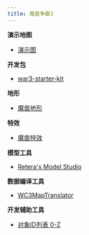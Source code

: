 ```yaml
---
title: 魔兽争霸3
---
```


**演示地图**

* [演示图](/war3/samples)

**开发包**

* [war3-starter-kit](https://github.com/LazyKnightX/war3-starter-kit)

**地形**

* [魔兽地形](/war3/terrain)

**特效**

* [魔兽特效](/war3/effect)

**模型工具**

* [Retera's Model Studio](https://www.hiveworkshop.com/threads/reteras-model-studio.316000/)

**数据编译工具**

* [WC3MapTranslator](https://github.com/ChiefOfGxBxL/WC3MapTranslator)

**开发辅助工具**

* [对象ID列表 0-Z](/war3/war3-object-id-list)
